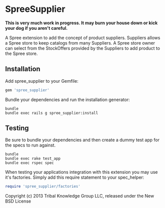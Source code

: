 SpreeSupplier
================

**This is very much work in progress. It may burn your house down or kick your dog if you aren't careful.**

A Spree extension to add the concept of product suppliers. Suppliers allows a Spree store to keep catalogs from many Suppliers. A Spree store owner can select from the StockOffers provided by the Suppliers to add product to the Spree store.

Installation
------------

Add spree_supplier to your Gemfile:

```ruby
gem 'spree_supplier'
```

Bundle your dependencies and run the installation generator:

```shell
bundle
bundle exec rails g spree_supplier:install
```

Testing
-------

Be sure to bundle your dependencies and then create a dummy test app for the specs to run against.

```shell
bundle
bundle exec rake test_app
bundle exec rspec spec
```

When testing your applications integration with this extension you may use it's factories.
Simply add this require statement to your spec_helper:

```ruby
require 'spree_supplier/factories'
```

Copyright (c) 2013 Tribal Knowledge Group LLC, released under the New BSD License
